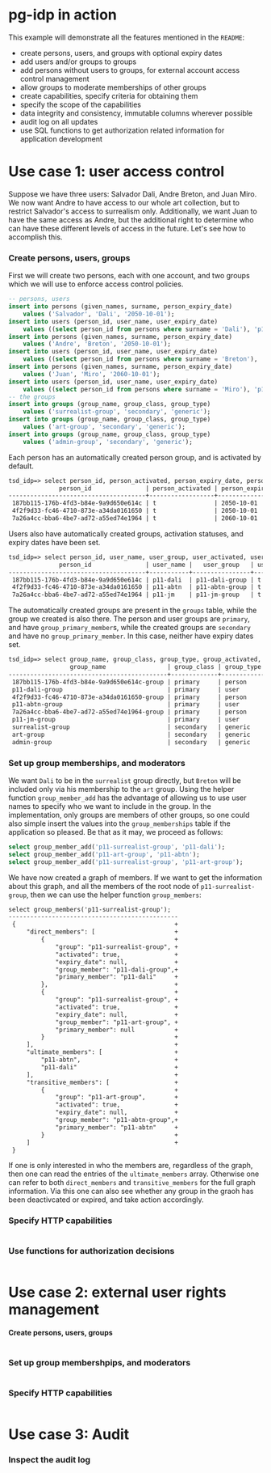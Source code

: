 
# pg-idp in action

This example will demonstrate all the features mentioned in the `README`:

- create persons, users, and groups with optional expiry dates
- add users and/or groups to groups
- add persons without users to groups, for external account access control management
- allow groups to moderate memberships of other groups
- create capabilities, specify criteria for obtaining them
- specify the scope of the capabilities
- data integrity and consistency, immutable columns wherever possible
- audit log on all updates
- use SQL functions to get authorization related information for application development

# Use case 1: user access control

Suppose we have three users: Salvador Dali, Andre Breton, and Juan Miro. We now want Andre to have access to our whole art collection, but to restrict Salvador's access to surrealism only. Additionally, we want Juan to have the same access as Andre, but the additional right to determine who can have these different levels of access in the future. Let's see how to accomplish this.

### Create persons, users, groups

First we will create two persons, each with one account, and two groups which we will use to enforce access control policies.

```sql
-- persons, users
insert into persons (given_names, surname, person_expiry_date)
    values ('Salvador', 'Dali', '2050-10-01');
insert into users (person_id, user_name, user_expiry_date)
    values ((select person_id from persons where surname = 'Dali'), 'p11-dali', '2040-12-01');
insert into persons (given_names, surname, person_expiry_date)
    values ('Andre', 'Breton', '2050-10-01');
insert into users (person_id, user_name, user_expiry_date)
    values ((select person_id from persons where surname = 'Breton'), 'p11-abtn', '2050-01-01');
insert into persons (given_names, surname, person_expiry_date)
    values ('Juan', 'Miro', '2060-10-01');
insert into users (person_id, user_name, user_expiry_date)
    values ((select person_id from persons where surname = 'Miro'), 'p11-jm', '2050-01-01');
-- the groups
insert into groups (group_name, group_class, group_type)
    values ('surrealist-group', 'secondary', 'generic');
insert into groups (group_name, group_class, group_type)
    values ('art-group', 'secondary', 'generic');
insert into groups (group_name, group_class, group_type)
    values ('admin-group', 'secondary', 'generic');
```

Each person has an automatically created person group, and is activated by default.

```txt
tsd_idp=> select person_id, person_activated, person_expiry_date, person_group surname from persons;
              person_id               | person_activated | person_expiry_date |                  surname
--------------------------------------+------------------+--------------------+--------------------------------------------
 187bb115-176b-4fd3-b84e-9a9d650e614c | t                | 2050-10-01         | 187bb115-176b-4fd3-b84e-9a9d650e614c-group
 4f2f9d33-fc46-4710-873e-a34da0161650 | t                | 2050-10-01         | 4f2f9d33-fc46-4710-873e-a34da0161650-group
 7a26a4cc-bba6-4be7-ad72-a55ed74e1964 | t                | 2060-10-01         | 7a26a4cc-bba6-4be7-ad72-a55ed74e1964-group
```

Users also have automatically created groups, activation statuses, and expiry dates have been set.

```txt
tsd_idp=> select person_id, user_name, user_group, user_activated, user_expiry_date from users;
              person_id               | user_name |   user_group   | user_activated | user_expiry_date
--------------------------------------+-----------+----------------+----------------+------------------
 187bb115-176b-4fd3-b84e-9a9d650e614c | p11-dali  | p11-dali-group | t              | 2040-12-01
 4f2f9d33-fc46-4710-873e-a34da0161650 | p11-abtn  | p11-abtn-group | t              | 2050-01-01
 7a26a4cc-bba6-4be7-ad72-a55ed74e1964 | p11-jm    | p11-jm-group   | t              | 2050-01-01
```

The automatically created groups are present in the `groups` table, while the group we created is also there. The person and user groups are `primary`, and have `group_primary_member`s, while the created groups are `secondary` and have no `group_primary_member`. In this case, neither have expiry dates set.

```txt
tsd_idp=> select group_name, group_class, group_type, group_activated, group_expiry_date, group_primary_member from groups;
                 group_name                 | group_class | group_type | group_activated | group_expiry_date |         group_primary_member
--------------------------------------------+-------------+------------+-----------------+-------------------+--------------------------------------
 187bb115-176b-4fd3-b84e-9a9d650e614c-group | primary     | person     | t               | 2050-10-01        | 187bb115-176b-4fd3-b84e-9a9d650e614c
 p11-dali-group                             | primary     | user       | t               | 2040-12-01        | p11-dali
 4f2f9d33-fc46-4710-873e-a34da0161650-group | primary     | person     | t               | 2050-10-01        | 4f2f9d33-fc46-4710-873e-a34da0161650
 p11-abtn-group                             | primary     | user       | t               | 2050-01-01        | p11-abtn
 7a26a4cc-bba6-4be7-ad72-a55ed74e1964-group | primary     | person     | t               | 2060-10-01        | 7a26a4cc-bba6-4be7-ad72-a55ed74e1964
 p11-jm-group                               | primary     | user       | t               | 2050-01-01        | p11-jm
 surrealist-group                           | secondary   | generic    | t               |                   |
 art-group                                  | secondary   | generic    | t               |                   |
 admin-group                                | secondary   | generic    | t               |                   |
```

### Set up group memberships, and moderators

We want `Dali` to be in the `surrealist` group directly, but `Breton` will be included only via his membership to the `art` group. Using the helper function `group_member_add` has the advantage of allowing us to use user names to specify who we want to include in the group. In the implementation, only groups are members of other groups, so one could also simple insert the values into the `group_memberships` table if the application so pleased. Be that as it may, we proceed as follows:

```sql
select group_member_add('p11-surrealist-group', 'p11-dali');
select group_member_add('p11-art-group', 'p11-abtn');
select group_member_add('p11-surrealist-group', 'p11-art-group');
```

We have now created a graph of members. If we want to get the information about this graph, and all the members of the root node of `p11-surrealist-group`, then we can use the helper function `group_members`:

```txt
select group_members('p11-surrealist-group');
-----------------------------------------------
 {                                            +
     "direct_members": [                      +
         {                                    +
             "group": "p11-surrealist-group", +
             "activated": true,               +
             "expiry_date": null,             +
             "group_member": "p11-dali-group",+
             "primary_member": "p11-dali"     +
         },                                   +
         {                                    +
             "group": "p11-surrealist-group", +
             "activated": true,               +
             "expiry_date": null,             +
             "group_member": "p11-art-group", +
             "primary_member": null           +
         }                                    +
     ],                                       +
     "ultimate_members": [                    +
         "p11-abtn",                          +
         "p11-dali"                           +
     ],                                       +
     "transitive_members": [                  +
         {                                    +
             "group": "p11-art-group",        +
             "activated": true,               +
             "expiry_date": null,             +
             "group_member": "p11-abtn-group",+
             "primary_member": "p11-abtn"     +
         }                                    +
     ]                                        +
 }
```

If one is only interested in who the members are, regardless of the graph, then one can read the entries of the `ultimate_members` array. Otherwise one can refer to both `direct_members` and `transitive_members` for the full graph information. Via this one can also see whether any group in the graoh has been deactivcated or expired, and take action accordingly.

### Specify HTTP capabilities

```sql

```

### Use functions for authorization decisions

```sql

```

# Use case 2: external user rights management

#### Create persons, users, groups

```sql

```

### Set up group membershpips, and moderators

```sql

```

### Specify HTTP capabilities

```sql

```

# Use case 3: Audit

### Inspect the audit log

```sql

```
